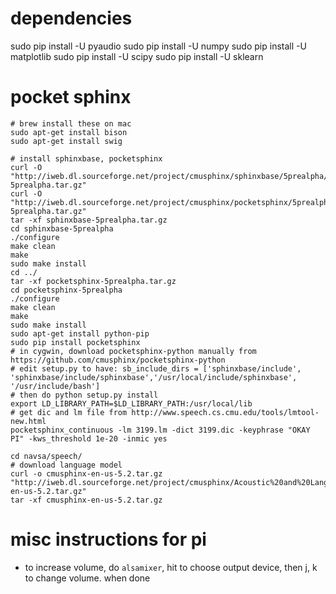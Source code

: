 # dependencies
sudo pip install -U pyaudio
sudo pip install -U numpy
sudo pip install -U matplotlib
sudo pip install -U scipy
sudo pip install -U sklearn


# pocket sphinx

```
# brew install these on mac
sudo apt-get install bison
sudo apt-get install swig

# install sphinxbase, pocketsphinx
curl -O "http://iweb.dl.sourceforge.net/project/cmusphinx/sphinxbase/5prealpha/sphinxbase-5prealpha.tar.gz"
curl -O "http://iweb.dl.sourceforge.net/project/cmusphinx/pocketsphinx/5prealpha/pocketsphinx-5prealpha.tar.gz"
tar -xf sphinxbase-5prealpha.tar.gz
cd sphinxbase-5prealpha
./configure
make clean
make
sudo make install
cd ../
tar -xf pocketsphinx-5prealpha.tar.gz
cd pocketsphinx-5prealpha
./configure
make clean
make
sudo make install
sudo apt-get install python-pip
sudo pip install pocketsphinx
# in cygwin, download pocketsphinx-python manually from https://github.com/cmusphinx/pocketsphinx-python
# edit setup.py to have: sb_include_dirs = ['sphinxbase/include', 'sphinxbase/include/sphinxbase','/usr/local/include/sphinxbase', '/usr/include/bash']
# then do python setup.py install
export LD_LIBRARY_PATH=$LD_LIBRARY_PATH:/usr/local/lib 
# get dic and lm file from http://www.speech.cs.cmu.edu/tools/lmtool-new.html
pocketsphinx_continuous -lm 3199.lm -dict 3199.dic -keyphrase "OKAY PI" -kws_threshold 1e-20 -inmic yes

cd navsa/speech/
# download language model
curl -o cmusphinx-en-us-5.2.tar.gz "http://iweb.dl.sourceforge.net/project/cmusphinx/Acoustic%20and%20Language%20Models/US%20English%20Generic%20Acoustic%20Model/cmusphinx-en-us-5.2.tar.gz"
tar -xf cmusphinx-en-us-5.2.tar.gz
```


# misc instructions for pi
- to increase volume, do `alsamixer`, hit <F6> to choose output device, then j, k to change volume. <Esc> when done

